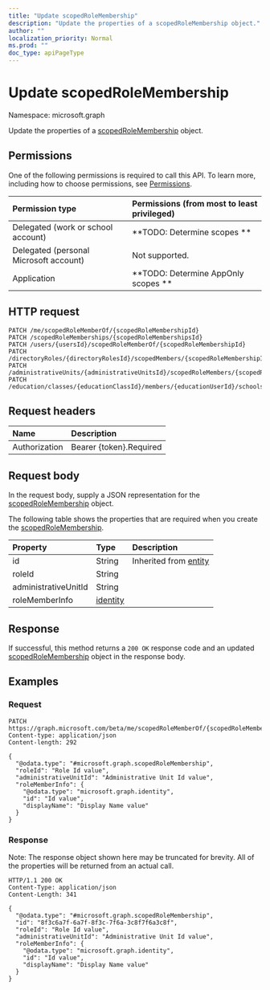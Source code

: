```yaml
---
title: "Update scopedRoleMembership"
description: "Update the properties of a scopedRoleMembership object."
author: ""
localization_priority: Normal
ms.prod: ""
doc_type: apiPageType
---
```


# Update scopedRoleMembership

Namespace: microsoft.graph

Update the properties of a [scopedRoleMembership](../resources/scopedrolemembership.md) object.

## Permissions
One of the following permissions is required to call this API. To learn more, including how to choose permissions, see [Permissions](/concepts/permissions-reference.md).

|Permission type|Permissions (from most to least privileged)|
|:---|:---|
|Delegated (work or school account)|**TODO: Determine scopes **|
|Delegated (personal Microsoft account)|Not supported.|
|Application|**TODO: Determine AppOnly scopes **|

## HTTP request
<!-- {
  "blockType": "ignored"
}
-->
``` http
PATCH /me/scopedRoleMemberOf/{scopedRoleMembershipId}
PATCH /scopedRoleMemberships/{scopedRoleMembershipsId}
PATCH /users/{usersId}/scopedRoleMemberOf/{scopedRoleMembershipId}
PATCH /directoryRoles/{directoryRolesId}/scopedMembers/{scopedRoleMembershipId}
PATCH /administrativeUnits/{administrativeUnitsId}/scopedRoleMembers/{scopedRoleMembershipId}
PATCH /education/classes/{educationClassId}/members/{educationUserId}/schools/{educationSchoolId}/administrativeUnit/scopedRoleMembers/{scopedRoleMembershipId}
```

## Request headers
|Name|Description|
|:---|:---|
|Authorization|Bearer {token}.Required|

## Request body
In the request body, supply a JSON representation for the [scopedRoleMembership](../resources/scopedrolemembership.md) object.

The following table shows the properties that are required when you create the [scopedRoleMembership](../resources/scopedrolemembership.md).

|Property|Type|Description|
|:---|:---|:---|
|id|String| Inherited from [entity](../resources/entity.md)|
|roleId|String||
|administrativeUnitId|String||
|roleMemberInfo|[identity](../resources/identity.md)||



## Response
If successful, this method returns a `200 OK` response code and an updated [scopedRoleMembership](../resources/scopedrolemembership.md) object in the response body.

## Examples

### Request
<!-- {
  "blockType": "request",
  "name": "update_scopedrolemembership"
}
-->
``` http
PATCH https://graph.microsoft.com/beta/me/scopedRoleMemberOf/{scopedRoleMembershipId}
Content-type: application/json
Content-length: 292

{
  "@odata.type": "#microsoft.graph.scopedRoleMembership",
  "roleId": "Role Id value",
  "administrativeUnitId": "Administrative Unit Id value",
  "roleMemberInfo": {
    "@odata.type": "microsoft.graph.identity",
    "id": "Id value",
    "displayName": "Display Name value"
  }
}
```

### Response
Note: The response object shown here may be truncated for brevity. All of the properties will be returned from an actual call.
<!-- {
  "blockType": "response",
  "truncated": true
}
-->
``` http
HTTP/1.1 200 OK
Content-Type: application/json
Content-Length: 341

{
  "@odata.type": "#microsoft.graph.scopedRoleMembership",
  "id": "8f3c6a7f-6a7f-8f3c-7f6a-3c8f7f6a3c8f",
  "roleId": "Role Id value",
  "administrativeUnitId": "Administrative Unit Id value",
  "roleMemberInfo": {
    "@odata.type": "microsoft.graph.identity",
    "id": "Id value",
    "displayName": "Display Name value"
  }
}
```

